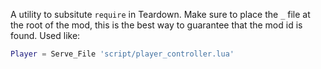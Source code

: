 A utility to subsitute `require` in Teardown.
Make sure to place the `_` file at the root of the mod, this is the best way to guarantee that the mod id is found.
Used like:
```lua
Player = Serve_File 'script/player_controller.lua'
```